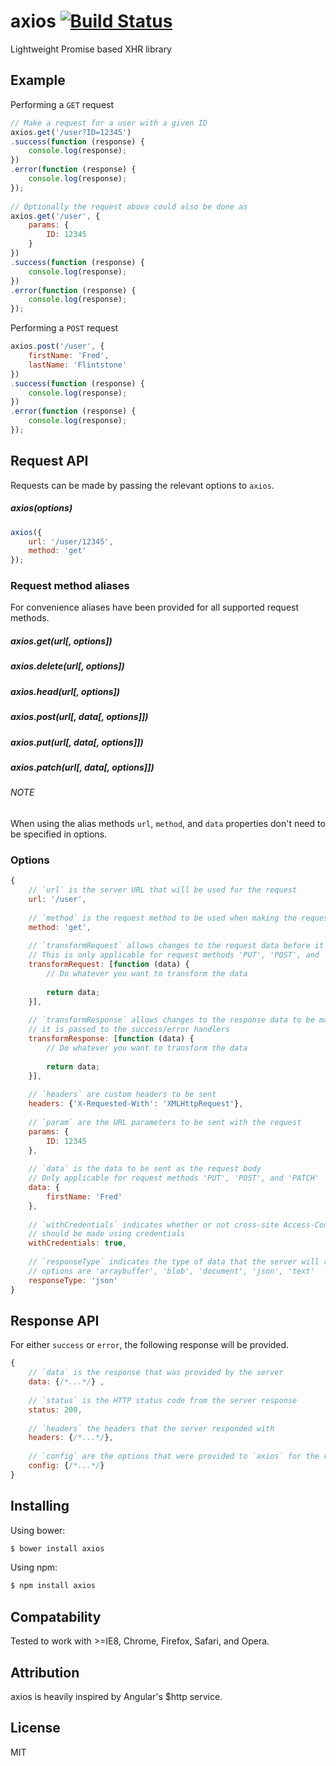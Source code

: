 # axios [![Build Status](https://travis-ci.org/mzabriskie/axios.svg?branch=master)](https://travis-ci.org/mzabriskie/axios)

Lightweight Promise based XHR library

## Example

Performing a `GET` request

```js
// Make a request for a user with a given ID
axios.get('/user?ID=12345')
.success(function (response) {
	console.log(response);
})
.error(function (response) {
	console.log(response);
});
	
// Optionally the request above could also be done as
axios.get('/user', {
	params: {
		ID: 12345
	}
})
.success(function (response) {
	console.log(response);
})
.error(function (response) {
	console.log(response);
});
```

Performing a `POST` request

```js
axios.post('/user', {
	firstName: 'Fred',
	lastName: 'Flintstone'
})
.success(function (response) {
	console.log(response);
})
.error(function (response) {
	console.log(response);
});
```

## Request API

Requests can be made by passing the relevant options to `axios`.

##### axios(options)

```js
axios({
	url: '/user/12345',
	method: 'get'
});
```

### Request method aliases

For convenience aliases have been provided for all supported request methods.

##### axios.get(url[, options])
##### axios.delete(url[, options])
##### axios.head(url[, options])
##### axios.post(url[, data[, options]])
##### axios.put(url[, data[, options]])
##### axios.patch(url[, data[, options]])

###### NOTE
When using the alias methods `url`, `method`, and `data` properties don't need to be specified in options.

### Options

```js
{
	// `url` is the server URL that will be used for the request
	url: '/user',
	
	// `method` is the request method to be used when making the request
	method: 'get',
	
	// `transformRequest` allows changes to the request data before it is sent to the server
	// This is only applicable for request methods 'PUT', 'POST', and 'PATCH'
	transformRequest: [function (data) {
		// Do whatever you want to transform the data
		
		return data;
	}],
	
	// `transformResponse` allows changes to the response data to be made before
	// it is passed to the success/error handlers
	transformResponse: [function (data) {
		// Do whatever you want to transform the data
		
		return data;
	}],
	
	// `headers` are custom headers to be sent
	headers: {'X-Requested-With': 'XMLHttpRequest'},
	
	// `param` are the URL parameters to be sent with the request
	params: {
		ID: 12345
	},
	
	// `data` is the data to be sent as the request body
	// Only applicable for request methods 'PUT', 'POST', and 'PATCH'
	data: {
		firstName: 'Fred'
	},
	
	// `withCredentials` indicates whether or not cross-site Access-Control requests
	// should be made using credentials
	withCredentials: true,
	
	// `responseType` indicates the type of data that the server will responsd with
	// options are 'arraybuffer', 'blob', 'document', 'json', 'text'
	responseType: 'json'
}
```

## Response API

For either `success` or `error`, the following response will be provided.

```js
{
	// `data` is the response that was provided by the server
	data: {/*...*/}	,
	
	// `status` is the HTTP status code from the server response
	status: 200,
	
	// `headers` the headers that the server responded with
	headers: {/*...*/},
	
	// `config` are the options that were provided to `axios` for the request
	config: {/*...*/}
}
```

## Installing

Using bower:

```bash
$ bower install axios
```

Using npm:

```bash
$ npm install axios
```

## Compatability

Tested to work with >=IE8, Chrome, Firefox, Safari, and Opera.

## Attribution

axios is heavily inspired by Angular's $http service.

## License

MIT